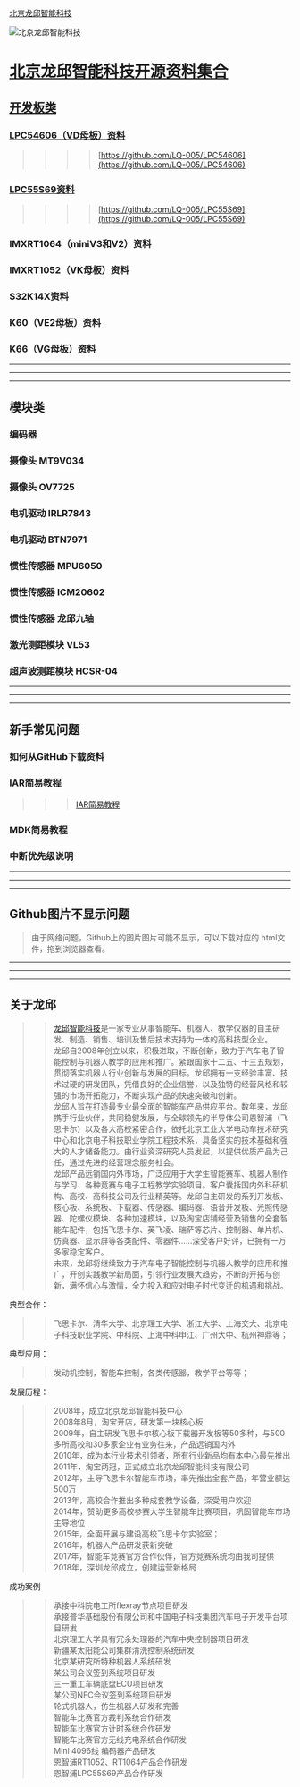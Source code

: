 [北京龙邱智能科技](http://shop36265907.taobao.com)

![北京龙邱智能科技](https://note.youdao.com/yws/api/personal/file/WEB8a51a3385904ba8d4505271e9e9be364?method=download&shareKey=c0de97cb64246fe4120904147dbaf057 "北京龙邱智能科技")

# [北京龙邱智能科技开源资料集合](http://shop36265907.taobao.com)

## [开发板类](http://shop36265907.taobao.com)

### [LPC54606（VD母板）资料](https://item.taobao.com/item.htm?spm=a1z10.3-c-s.w4002-15882386800.11.64ac136anCC3Z9&id=559640729464)  

>>>>[https://github.com/LQ-005/LPC54606](https://github.com/LQ-005/LPC54606)

### [LPC55S69资料](https://item.taobao.com/item.htm?spm=a1z10.3-c-s.w4002-15882386800.9.64ac136aNhvOkt&id=601675359798)
>>>>[https://github.com/LQ-005/LPC55S69](https://github.com/LQ-005/LPC55S69)

### IMXRT1064（miniV3和V2）资料  


### IMXRT1052（VK母板）资料  


### S32K14X资料  

### K60（VE2母板）资料  


### K66（VG母板）资料  

---
---
---

## 模块类

### 编码器

### 摄像头 MT9V034

### 摄像头 OV7725

### 电机驱动 IRLR7843

### 电机驱动 BTN7971

### 惯性传感器 MPU6050

### 惯性传感器 ICM20602

### 惯性传感器 龙邱九轴

### 激光测距模块 VL53

### 超声波测距模块 HCSR-04

---
---
---

## 新手常见问题

### 如何从GitHub下载资料

### IAR简易教程

>>>[IAR简易教程](https://github.com/LQ-005/ALL/tree/master/IAR%E7%AE%80%E6%98%93%E6%95%99%E7%A8%8B)

### MDK简易教程

### 中断优先级说明

---
---
---

## Github图片不显示问题

>由于网络问题，Github上的图片图片可能不显示，可以下载对应的.html文件，拖到浏览器查看。

---
---
---

## 关于龙邱

>>[龙邱智能科技](http://shop36265907.taobao.com)是一家专业从事智能车、机器人、教学仪器的自主研发、制造、销售、培训及售后技术支持为一体的高科技型企业。  
>>龙邱自2008年创立以来，积极进取，不断创新，致力于汽车电子智能控制与机器人教学的应用和推广。紧跟国家十二五、十三五规划，贯彻落实机器人行业创新与发展的目标。龙邱拥有一支经验丰富、技术过硬的研发团队，凭借良好的企业信誉，以及独特的经营风格和较强的市场开拓能力，不断实现产品的快速突破和创新。    
>>龙邱人旨在打造最专业最全面的智能车产品供应平台。数年来，龙邱携手行业伙伴，共同稳健发展，与全球领先的半导体公司恩智浦（飞思卡尔）以及各大高校紧密合作，依托北京工业大学电动车技术研究中心和北京电子科技职业学院工程技术系，具备坚实的技术基础和强大的人才储备能力。由行业资深研究人员发起，以提供优质产品为己任，通过先进的经营理念服务社会。  
>>龙邱产品远销国内外市场，广泛应用于大学生智能赛车、机器人制作与学习、各种竞赛与电子工程教学实验项目。客户囊括国内外科研机构、高校、高科技公司及行业精英等。龙邱自主研发的系列开发板、核心板、系统板、下载器、传感器、编码器、语音开发板、光照传感器、陀螺仪模块、各种加速模块，以及淘宝店铺经营及销售的全套智能车配件，包括飞思卡尔、英飞凌、瑞萨等芯片、控制器、单片机、仿真器、显示屏等各类配件、零器件……深受客户好评，已拥有一万多家稳定客户。  
>>未来，龙邱将继续致力于汽车电子智能控制与机器人教学的应用和推广，开创实践教学新局面，引领行业发展大趋势，不断的开拓与创新，满怀信心与激情，全力投入和应对电子时代变迁的机遇和挑战。

典型合作：
>>飞思卡尔、清华大学、北京理工大学、浙江大学、上海交大、北京电子科技职业学院、中科院、上海中科申江、广州大中、杭州神鼎等；    

典型应用：
>>发动机控制，智能车控制，各类传感器，教学平台等等；  

发展历程：  
>>2008年，成立北京龙邱智能科技中心  
>>2008年8月，淘宝开店，研发第一块核心板  
>>2009年，自主研发飞思卡尔核心板下载器开发板等50多种，与500多所高校和30多家企业有业务往来，产品远销国内外  
>>2010年，成为本行业技术引领者，所有行业新品均有本中心最先推出  
>>2011年，淘宝两冠，正式成立北京龙邱智能科技有限公司  
>>2012年，主导飞思卡尔智能车市场，率先推出全套产品，年营业额达500万  
>>2013年，高校合作推出多种成套教学设备，深受用户欢迎  
>>2014年，赞助更多高校参赛大学生智能车比赛项目，巩固智能车市场主导地位  
>>2015年，全面开展与建设高校飞思卡尔实验室；  
>>2016年，机器人产品研发获新突破  
>>2017年，智能车竞赛官方合作伙伴，官方竞赛系统均由我司提供  
>>2018年，深圳龙邱成立，创建运营新格局  
  
成功案例
>>承接中科院电工所flexray节点项目研发  
>>承接普华基础股份有限公司和中国电子科技集团汽车电子开发平台项目研发  
>>北京理工大学具有冗余处理器的汽车中央控制器项目研发  
>>新疆某太阳能公司集群清洗控制系统研发  
>>北京某研究所特种机器人系统研发  
>>某公司会议签到系统项目研发  
>>三一重工车辆底盘ECU项目研发  
>>某公司NFC会议签到系统项目研发  
>>轮式机器人，仿生机器人研发和完善  
>>智能车比赛官方裁判系统合作研发  
>>智能车比赛官方计时系统合作研发  
>>智能车比赛官方无线充电系统合作研发  
>>Mini 4096线 编码器产品研发  
>>恩智浦RT1052、RT1064产品合作研发  
>>恩智浦LPC55S69产品合作研发  
